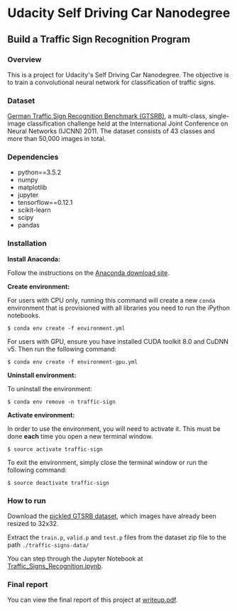 # Udacity Self Driving Car Nanodegree
## Build a Traffic Sign Recognition Program

### Overview
This is a project for Udacity's Self Driving Car Nanodegree. The objective is to train a  convolutional neural network for classification of traffic signs.

### Dataset
[German Traffic Sign Recognition Benchmark (GTSRB)](http://benchmark.ini.rub.de/?section=gtsrb&subsection=dataset), a multi-class, single-image classification challenge held at the International Joint Conference on Neural Networks (IJCNN) 2011. The dataset consists of 43 classes and more than 50,000 images in total.

### Dependencies
- python==3.5.2
- numpy
- matplotlib
- jupyter
- tensorflow==0.12.1
- scikit-learn
- scipy
- pandas

### Installation
**Install Anaconda:**

Follow the instructions on the [Anaconda download site](https://www.continuum.io/downloads).

**Create environment:**

For users with CPU only, running this command will create a new `conda` environment that is provisioned with all libraries you need to run the iPython notebooks.

```
$ conda env create -f environment.yml
```

For users with GPU, ensure you have installed CUDA toolkit 8.0 and CuDNN v5. Then run the following command:

```
$ conda env create -f environment-gpu.yml
```

**Uninstall environment:**

To uninstall the environment:

```
$ conda env remove -n traffic-sign
```

**Activate environment:**

In order to use the environment, you will need to activate it. This must be done **each** time you open a new terminal window. 

```
$ source activate traffic-sign
```

To exit the environment, simply close the terminal window or run the following command:

```
$ source deactivate traffic-sign
```

### How to run

Download the [pickled GTSRB dataset](https://d17h27t6h515a5.cloudfront.net/topher/2017/February/5898cd6f_traffic-signs-data/traffic-signs-data.zip), which images have already been resized to 32x32. 

Extract the `train.p`, `valid.p` and `test.p` files from the dataset zip file to the path `./traffic-signs-data/`

You can step through the Jupyter Notebook at [Traffic_Signs_Recognition.ipynb](https://github.com/raymondngiam/CarND-Traffic-Sign-Classifier-Project/blob/master/Traffic_Sign_Classifier.ipynb).

### Final report

You can view the final report of this project at [writeup.pdf](https://github.com/raymondngiam/CarND-Traffic-Sign-Classifier-Project/blob/master/writeup.pdf).

